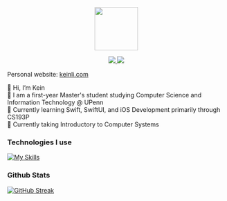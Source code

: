 <div id="header" align="center">
  <img src="https://media.giphy.com/media/M9gbBd9nbDrOTu1Mqx/giphy.gif" width="100"/>
  <p>
  <a href="https://www.linkedin.com/in/keinli/" rel="nofollow noreferrer">
    <img src="https://skillicons.dev/icons?i=linkedin"/>
  </a> 
  <a href="https://drive.google.com/file/d/1SC7-H2kHh1qxJHkVwky4SvScYKax0lEp/view">
    <img src="https://skillicons.dev/icons?i=gcp"/> 
  </a>
</p>
</div>


Personal website: [keinli.com](http://keinli.com)  

👋 Hi, I’m Kein  
💪 I am a first-year Master's student studying Computer Science and Information Technology @ UPenn  
📕 Currently learning Swift, SwiftUI, and iOS Development primarily through CS193P   
📘 Currently taking Introductory to Computer Systems





### Technologies I use
[![My Skills](https://skillicons.dev/icons?i=java,swift,js,react,nodejs,express,postgres,tailwind,git&perline=15)](https://skillicons.dev)


### Github Stats
[![GitHub Streak](https://github-readme-streak-stats.herokuapp.com?user=kein-1)](https://git.io/streak-stats)

